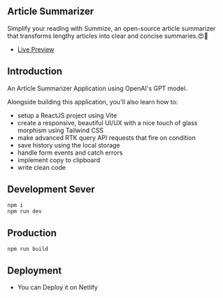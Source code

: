 ## Article Summarizer

Simplify your reading with Summize, an open-source article summarizer </br>
that transforms lengthy articles into clear and concise summaries.😍💖

- [Live Preview](https://article-summarize.netlify.app/)

## Introduction
An Article Summarizer Application using OpenAI's GPT model.
 
Alongside building this application, you'll also learn how to:
- setup a ReactJS project using Vite
- create a responsive, beautiful UI/UX with a nice touch of glass morphism using Tailwind CSS
- make advanced RTK query API requests that fire on condition
- save history using the local storage
- handle form events and catch errors
- implement copy to clipboard
- write clean code

## Development Sever 

`npm i` </br>
`npm run dev`

## Production

`npm run build`

## Deployment

- You can Deploy it on Netlify
